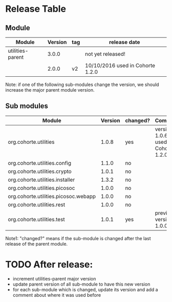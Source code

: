 # Release Table

## Module

Module | Version | tag | release date
------------ | ------------- | ------------- | -------------
utilities-parent | 3.0.0 |  | not yet released!
                 | 2.0.0 | v2 | 10/10/2016 used in Cohorte 1.2.0

Note: if one of the following sub-modules change the version, we should increase the major parent module version.

## Sub modules

Module | Version | changed? | Comment
------------ | ------------- | ------------- | -------------
org.cohorte.utilities | 1.0.8 | yes | version 1.0.6 used in Cohorte 1.2.0 
org.cohorte.utilities.config | 1.1.0 | no | 
org.cohorte.utilities.crypto | 1.0.1 | no
org.cohorte.utilities.installer | 1.3.2 | no
org.cohorte.utilities.picosoc | 1.0.0 | no
org.cohorte.utilities.picosoc.webapp | 1.0.0 | no
org.cohorte.utilities.rest | 1.0.0 | no
org.cohorte.utilities.test | 1.0.1 | yes | previous version 1.0.0

Note1: "changed?" means if the sub-module is changed after the last release of the parent module.


# TODO After release:

- increment utilities-parent major version
- update parent version of all sub-module to have this new version
- for each sub-module which is changed, update its version and add a comment about where it was used before